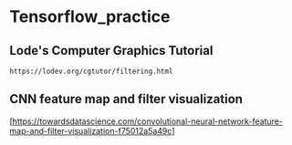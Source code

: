 # Tensorflow_practice

## Lode's Computer Graphics Tutorial
```
https://lodev.org/cgtutor/filtering.html
```
## CNN feature map and filter visualization
[https://towardsdatascience.com/convolutional-neural-network-feature-map-and-filter-visualization-f75012a5a49c]
